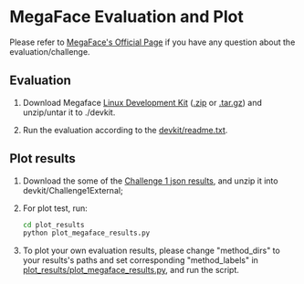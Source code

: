 # MegaFace Evaluation and Plot

Please refer to [MegaFace's Official Page](http://megaface.cs.washington.edu/participate/challenge.html) if you have any question about the evaluation/challenge.

## Evaluation

1. Download Megaface [Linux Development Kit](http://megaface.cs.washington.edu/participate/challenge.html) ([.zip](http://megaface.cs.washington.edu/dataset/download/content/devkit.zip) or [.tar.gz](http://megaface.cs.washington.edu/dataset/download/content/devkit.tar.gz)) and unzip/untar it to ./devkit.

1. Run the evaluation according to the [devkit/readme.txt](http://megaface.cs.washington.edu/participate/content/readme.txt).

## Plot results

1. Download the some of the [Challenge 1 json results](http://megaface.cs.washington.edu/Challenge1JSON.zip), and unzip it into devkit/Challenge1External;

1. For plot test, run:
    ```cmd
    cd plot_results
    python plot_megaface_results.py
    ```
1. To plot your own evaluation results, please change "method_dirs" to your results's paths and set corresponding "method_labels" in [plot_results/plot_megaface_results.py](plot_results/plot_megaface_results.py), and run the script.

